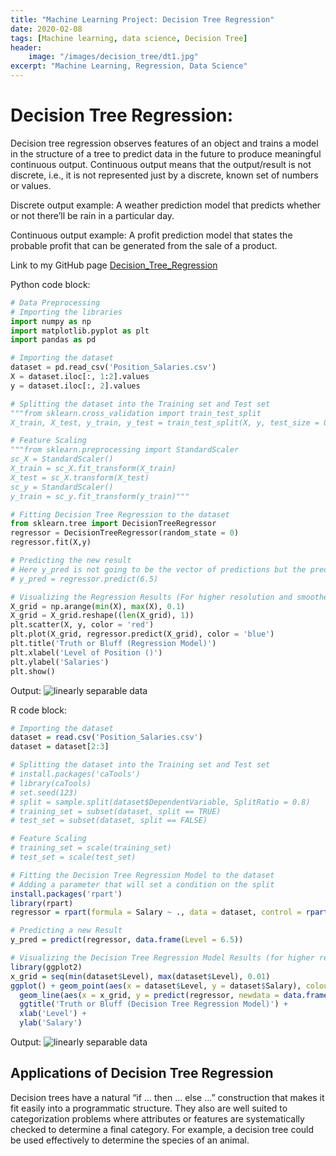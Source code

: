 ```yaml
---
title: "Machine Learning Project: Decision Tree Regression"
date: 2020-02-08
tags: [Machine learning, data science, Decision Tree]
header:
    image: "/images/decision_tree/dt1.jpg"
excerpt: "Machine Learning, Regression, Data Science"
---
```


# Decision Tree Regression:
Decision tree regression observes features of an object and trains a model in the structure of a tree to predict data in the future to produce meaningful continuous output. Continuous output means that the output/result is not discrete, i.e., it is not represented just by a discrete, known set of numbers or values.

Discrete output example: A weather prediction model that predicts whether or not there’ll be rain in a particular day.

Continuous output example: A profit prediction model that states the probable profit that can be generated from the sale of a product.

Link to my GitHub page [Decision_Tree_Regression](https://github.com/srsapireddy/Machine-Learning-Files-in-Python-and-R/tree/master/Regression/6.%20Decision%20Tree%20Regression)

Python code block:
```python
# Data Preprocessing
# Importing the libraries
import numpy as np
import matplotlib.pyplot as plt
import pandas as pd

# Importing the dataset
dataset = pd.read_csv('Position_Salaries.csv')
X = dataset.iloc[:, 1:2].values
y = dataset.iloc[:, 2].values

# Splitting the dataset into the Training set and Test set
"""from sklearn.cross_validation import train_test_split
X_train, X_test, y_train, y_test = train_test_split(X, y, test_size = 0.2, random_state = 0)"""

# Feature Scaling
"""from sklearn.preprocessing import StandardScaler
sc_X = StandardScaler()
X_train = sc_X.fit_transform(X_train)
X_test = sc_X.transform(X_test)
sc_y = StandardScaler()
y_train = sc_y.fit_transform(y_train)"""

# Fitting Decision Tree Regression to the dataset
from sklearn.tree import DecisionTreeRegressor
regressor = DecisionTreeRegressor(random_state = 0)
regressor.fit(X,y)

# Predicting the new result
# Here y_pred is not going to be the vector of predictions but the predicted salary of 6.5 level
# y_pred = regressor.predict(6.5)

# Visualizing the Regression Results (For higher resolution and smoother curve)
X_grid = np.arange(min(X), max(X), 0.1)
X_grid = X_grid.reshape((len(X_grid), 1))
plt.scatter(X, y, color = 'red')
plt.plot(X_grid, regressor.predict(X_grid), color = 'blue')
plt.title('Truth or Bluff (Regression Model)')
plt.xlabel('Level of Position ()')
plt.ylabel('Salaries')
plt.show()
```

Output:
<img src="{{ site.url }}{{ site.baseurl }}/images/decision_tree/dt2.png" alt="linearly separable data">

R code block:
```r
# Importing the dataset
dataset = read.csv('Position_Salaries.csv')
dataset = dataset[2:3]

# Splitting the dataset into the Training set and Test set
# install.packages('caTools')
# library(caTools)
# set.seed(123)
# split = sample.split(dataset$DependentVariable, SplitRatio = 0.8)
# training_set = subset(dataset, split == TRUE)
# test_set = subset(dataset, split == FALSE)

# Feature Scaling
# training_set = scale(training_set)
# test_set = scale(test_set)

# Fitting the Decision Tree Regression Model to the dataset
# Adding a parameter that will set a condition on the split
install.packages('rpart')
library(rpart)
regressor = rpart(formula = Salary ~ ., data = dataset, control = rpart.control(minsplit = 1))

# Predicting a new Result
y_pred = predict(regressor, data.frame(Level = 6.5))

# Visualizing the Decision Tree Regression Model Results (for higher resolution and smoother curve)
library(ggplot2)
x_grid = seq(min(dataset$Level), max(dataset$Level), 0.01)
ggplot() + geom_point(aes(x = dataset$Level, y = dataset$Salary), colour = 'red') +
  geom_line(aes(x = x_grid, y = predict(regressor, newdata = data.frame(Level = x_grid))), colour = 'blue') +
  ggtitle('Truth or Bluff (Decision Tree Regression Model)') +
  xlab('Level') +
  ylab('Salary')
```

Output:
<img src="{{ site.url }}{{ site.baseurl }}/images/decision_tree/dt3.jpg" alt="linearly separable data">

## Applications of Decision Tree Regression
Decision trees have a natural “if … then … else …” construction that makes it fit easily into a programmatic structure. They also are well suited to categorization problems where attributes or features are systematically checked to determine a final category. For example, a decision tree could be used effectively to determine the species of an animal.
